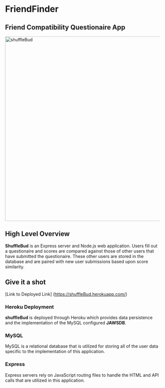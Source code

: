 # FriendFinder

## Friend Compatibility Questionaire App


<img src="./public/img/shufflebud.png" alt="shuffleBud" title="shuffleBud screenshot" width=600 height="auto">

## High Level Overview

**ShuffleBud** is an Express server and Node.js web application. Users fill out a questionaire and scores are compared against those of other users that have submitted the questionaire. These other users are stored in the database and are paired with new user submissions based upon score similarity. 


## Give it a shot
[Link to Deployed Link] (https://shuffleBud.herokuapp.com/)

### Heroku Deployment 

**shuffleBud** is deployed through Heroku which provides data persistence and the implementation of the MySQL configured **JAWSDB**. 

### MySQL

MySQL is a relational database that is utilized for storing all of the user data specific to the implementation of this application. 

### Express

Express servers rely on JavaScript routing files to handle the HTML and API calls that are utilized in this application. 

 
